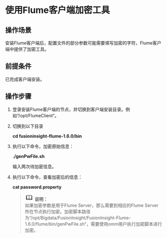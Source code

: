 # 使用Flume客户端加密工具<a name="ZH-CN_TOPIC_0069282320"></a>

## 操作场景<a name="zh-cn_topic_0069042429_section6298670017199"></a>

安装Flume客户端后，配置文件的部分参数可能需要填写加密的字符，Flume客户端中提供了加密工具。

## 前提条件<a name="zh-cn_topic_0069042429_section39918060171959"></a>

已完成客户端安装。

## 操作步骤<a name="zh-cn_topic_0069042429_section17297599172010"></a>

1.  登录安装Flume客户端的节点，并切换到客户端安装目录。例如“/opt/FlumeClient“。
2.  切换到以下目录

    **cd fusioninsight-flume-1.6.0/bin**

3.  执行以下命令，加密原始信息：

    **./genPwFile.sh**

    输入两次待加密信息。

4.  执行以下命令，查看加密后的信息：

    **cat password.property**

    >![](public_sys-resources/icon-note.gif) **说明：**   
    >如果加密参数是用于Flume Server，那么需要到相应的Flume Server所在节点执行加密。加密脚本路径为“/opt/Bigdata/FusionInsight/FusionInsight-Flume-1.6.0/flume/bin/genPwFile.sh“，需要使用omm用户执行加密脚本进行加密。  



